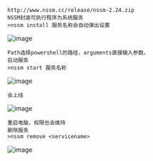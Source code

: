 	http://www.nssm.cc/release/nssm-2.24.zip
	NSSM封装可执行程序为系统服务
	>nssm install 服务名称会自动弹出设置
![image](/assets/Pentest_Note/master/img/512.png)

	Path选择powershell的路径，arguments直接输入参数。
	启动服务
	>nssm start 服务名称
![image](/assets/Pentest_Note/master/img/513.png)

	会上线
![image](/assets/Pentest_Note/master/img/514.png)

	重启电脑，权限也会维持
	删除服务
	>nssm remove <servicename>
![image](/assets/Pentest_Note/master/img/515.png)